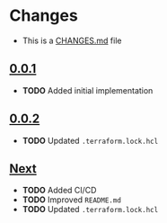 # Changes
- This is a [CHANGES.md](https://go.s3d.club/changes/) file

## [0.0.1](https://go.s3d.club/terraform-external-changelog/work/0.0.1)
- **TODO** Added initial implementation

## [0.0.2](https://go.s3d.club/terraform-external-changelog/work/0.0.2)
- **TODO** Updated `.terraform.lock.hcl`

## [Next](https://go.s3d.club/terraform-external-changelog/next)
- **TODO** Added CI/CD
- **TODO** Improved `README.md`
- **TODO** Updated `.terraform.lock.hcl`
